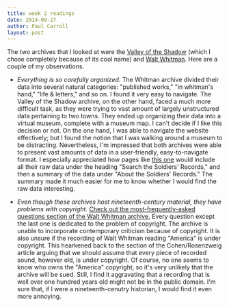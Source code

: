 ```yaml
---
title: week 2 readings
date: 2014-09-27
author: Paul Carroll
layout: post
---
```


The two archives that I looked at were the [Valley of the Shadow](http://valley.lib.virginia.edu/) (which I chose completely because of its cool name) and [Walt Whitman](http://www.whitmanarchive.org/). Here are a couple of my observations.

+ *Everything is so carefully organized.* The Whitman archive divided their data into several natural categories: "published works," "in whitman's hand," "life & letters," and so on. I found it very easy to navigate. The Valley of the Shadow archive, on the other hand, faced a much more difficult task, as they were trying to vast amount of largely unstructured data pertaining to two towns. They ended up organizing their data into a virtual museum, complete with a museum map. I can't decide if I like this decision or not. On the one hand, I was able to navigate the website effectively; but I found the notion that I was walking around a museum to be distracting. Nevertheless, I'm impressed that both archives were able to present vast amounts of data in a user-friendly, easy-to-navigate format. I especially appreciated how pages like [this one](http://valley.lib.virginia.edu/VoS/cwdossier1.html) would include all their raw data under the heading "Search the Soldiers' Records," and then a summary of the data under "About the Soldiers' Records." The summary made it much easier for me to know whether I would find the raw data interesting.

+ *Even though these archives host nineteenth-century material, they have problems with copyright.* [Check out the most-frequently-asked questions section of the Walt Whitman archive.](http://www.whitmanarchive.org/about/faq.html) Every question except the last one is dedicated to the problem of copyright. The archive is unable to incorporate contemporary criticism because of copyright. It is also unsure if the recording of Walt Whitman reading "America" is under copyright. This hearkened back to the section of the Cohen/Rosenzweig article arguing that we should assume that every piece of recorded sound, however old, is under copyright. Of course, no one seems to know who owns the "America" copyright, so it's very unlikely that the archive will be sued. Still, I find it aggravating that a recording that is well over one hundred years old might not be in the public domain. I'm sure that, if I were a nineteenth-cenutry historian, I would find it even more annoying.